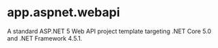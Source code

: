 # app.aspnet.webapi

A standard ASP.NET 5 Web API project template targeting .NET Core 5.0 and .NET Framework 4.5.1.